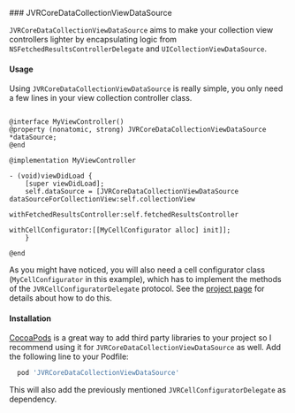 ### JVRCoreDataCollectionViewDataSource

`JVRCoreDataCollectionViewDataSource` aims to make your collection view controllers lighter by encapsulating logic from `NSFetchedResultsControllerDelegate` and `UICollectionViewDataSource`.

#### Usage

Using `JVRCoreDataCollectionViewDataSource` is really simple, you only need a few lines in your view collection controller class.

```objc

@interface MyViewController()
@property (nonatomic, strong) JVRCoreDataCollectionViewDataSource *dataSource;
@end

@implementation MyViewController

- (void)viewDidLoad {
    [super viewDidLoad];
    self.dataSource = [JVRCoreDataCollectionViewDataSource dataSourceForCollectionView:self.collectionView 
                                                          withFetchedResultsController:self.fetchedResultsController
                                                                  withCellConfigurator:[[MyCellConfigurator alloc] init]];
    }
    
@end
```
As you might have noticed, you will also need a cell configurator class (`MyCellConfigurator` in this example), which has to  implement the methods of the `JVRCellConfiguratorDelegate` protocol. See the [project page](https://github.com/jozsef-vesza/JVRCellConfiguratorDelegate) for details about how to do this.

#### Installation

[CocoaPods](http://cocoapods.org) is a great way to add third party libraries to your project so I recommend using it for `JVRCoreDataCollectionViewDataSource` as well. Add the following line to your Podfile:

```ruby
  pod 'JVRCoreDataCollectionViewDataSource'
```

This will also add the previously mentioned `JVRCellConfiguratorDelegate` as dependency.
